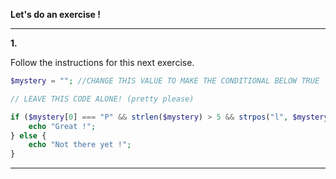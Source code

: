 **Let's do an exercise !**

---

**1.**

Follow the instructions for this next exercise.

```php
$mystery = ""; //CHANGE THIS VALUE TO MAKE THE CONDITIONAL BELOW TRUE

// LEAVE THIS CODE ALONE! (pretty please)

if ($mystery[0] === "P" && strlen($mystery) > 5 && strpos("l", $mystery) !== -1) {
    echo "Great !";
} else {
    echo "Not there yet !";
}

```

---
